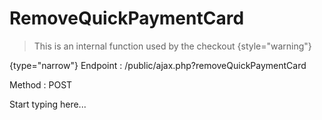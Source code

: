 # RemoveQuickPaymentCard

<include from="Snippets-CheckoutAPI.md" element-id="snippet-header" />

> This is an internal function used by the checkout
{style="warning"}

{type="narrow"}
Endpoint
: /public/ajax.php?removeQuickPaymentCard

Method
: POST

Start typing here...